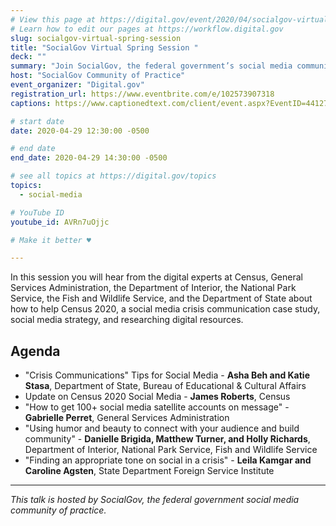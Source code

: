 ```yaml
---
# View this page at https://digital.gov/event/2020/04/socialgov-virtual-spring-session
# Learn how to edit our pages at https://workflow.digital.gov
slug: socialgov-virtual-spring-session
title: "SocialGov Virtual Spring Session "
deck: ""
summary: "Join SocialGov, the federal government’s social media community of practice, for our virtual Spring Session!"
host: "SocialGov Community of Practice"
event_organizer: "Digital.gov"
registration_url: https://www.eventbrite.com/e/102573907318
captions: https://www.captionedtext.com/client/event.aspx?EventID=4412724&CustomerID=321

# start date
date: 2020-04-29 12:30:00 -0500

# end date
end_date: 2020-04-29 14:30:00 -0500

# see all topics at https://digital.gov/topics
topics: 
  - social-media

# YouTube ID
youtube_id: AVRn7uOjjc

# Make it better ♥

---
```


In this session you will hear from the digital experts at Census, General Services Administration, the Department of Interior, the National Park Service, the Fish and Wildlife Service, and the Department of State about how to help Census 2020, a social media crisis communication case study, social media strategy, and researching digital resources.

## Agenda

 - "Crisis Communications" Tips for Social Media - **Asha Beh and Katie Stasa**, Department of State, Bureau of Educational & Cultural Affairs
 - Update on Census 2020 Social Media - **James Roberts**, Census
 - "How to get 100+ social media satellite accounts on message" - **Gabrielle Perret**, General Services Administration
 - "Using humor and beauty to connect with your audience and build community" - **Danielle Brigida, Matthew Turner, and Holly Richards**, Department of Interior, National Park Service, Fish and Wildlife Service
 - "Finding an appropriate tone on social in a crisis" - **Leila Kamgar and Caroline Agsten**, State Department Foreign Service Institute

---

*This talk is hosted by SocialGov, the federal government social media community of practice.*
